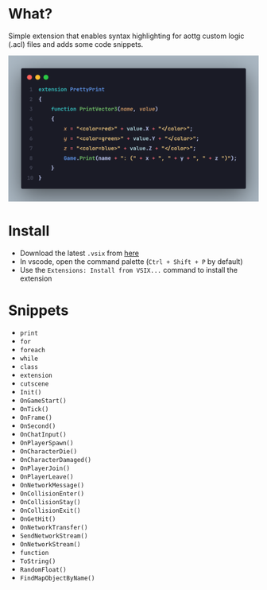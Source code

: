 # What?

Simple extension that enables syntax highlighting for aottg custom logic (.acl) files
and adds some code snippets.

![Alt text](code.png)

# Install

- Download the latest `.vsix` from [here](https://github.com/oryxoik/acl-vscode/tags)
- In vscode, open the command palette (`Ctrl + Shift + P` by default)
- Use the `Extensions: Install from VSIX...` command to install the extension

# Snippets

- `print`
- `for`
- `foreach`
- `while`
- `class`
- `extension`
- `cutscene`
- `Init()`
- `OnGameStart()`
- `OnTick()`
- `OnFrame()`
- `OnSecond()`
- `OnChatInput()`
- `OnPlayerSpawn()`
- `OnCharacterDie()`
- `OnCharacterDamaged()`
- `OnPlayerJoin()`
- `OnPlayerLeave()`
- `OnNetworkMessage()`
- `OnCollisionEnter()`
- `OnCollisionStay()`
- `OnCollisionExit()`
- `OnGetHit()`
- `OnNetworkTransfer()`
- `SendNetworkStream()`
- `OnNetworkStream()`
- `function`
- `ToString()`
- `RandomFloat()`
- `FindMapObjectByName()`
